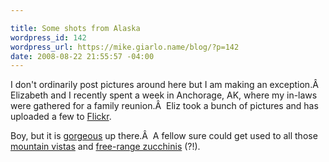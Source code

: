 ```yaml
---

title: Some shots from Alaska
wordpress_id: 142
wordpress_url: https://mike.giarlo.name/blog/?p=142
date: 2008-08-22 21:55:57 -04:00
---
```

I don't ordinarily post pictures around here but I am making an exception.Â  Elizabeth and I recently spent a week in Anchorage, AK, where my in-laws were gathered for a family reunion.Â  Eliz took a bunch of pictures and has uploaded a few to <a href="http://flickr.com/photos/geek_patrol/sets/72157606898511203/" target="_blank">Flickr</a>.

Boy, but it is <a href="http://flickr.com/photos/geek_patrol/2787616673/sizes/l/in/set-72157606898511203/" target="_blank">gorgeous</a> up there.Â  A fellow sure could get used to all those <a href="http://flickr.com/photos/geek_patrol/2788465898/sizes/l/in/set-72157606898511203/" target="_blank">mountain vistas</a> and <a href="http://flickr.com/photos/geek_patrol/2788467506/sizes/l/in/set-72157606898511203/" target="_blank">free-range zucchinis</a> (?!).
